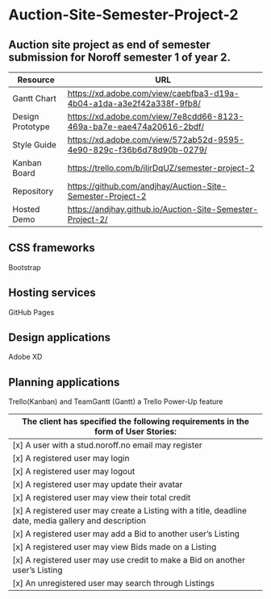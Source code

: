 # Auction-Site-Semester-Project-2

## Auction site project as end of semester submission for Noroff semester 1 of year 2.

| Resource         | URL                                                                  |
| ---------------- | -------------------------------------------------------------------- |
| Gantt Chart      | https://xd.adobe.com/view/caebfba3-d19a-4b04-a1da-a3e2f42a338f-9fb8/ |
| Design Prototype | https://xd.adobe.com/view/7e8cdd66-8123-469a-ba7e-eae474a20616-2bdf/ |
| Style Guide      | https://xd.adobe.com/view/572ab52d-9595-4e90-829c-f36b6d78d90b-0279/ |
| Kanban Board     | https://trello.com/b/iIjrDqUZ/semester-project-2                     |
| Repository       | https://github.com/andjhay/Auction-Site-Semester-Project-2           |
| Hosted Demo      | https://andjhay.github.io/Auction-Site-Semester-Project-2/           |

## CSS frameworks

Bootstrap

## Hosting services

GitHub Pages

## Design applications

Adobe XD

## Planning applications

Trello(Kanban) and TeamGantt (Gantt) a Trello Power-Up feature

| The client has specified the following requirements in the form of User Stories:                      |
| ----------------------------------------------------------------------------------------------------- |
| [x] A user with a stud.noroff.no email may register                                                   |
| [x] A registered user may login                                                                       |
| [x] A registered user may logout                                                                      |
| [x] A registered user may update their avatar                                                         |
| [x] A registered user may view their total credit                                                     |
| [x] A registered user may create a Listing with a title, deadline date, media gallery and description |
| [x] A registered user may add a Bid to another user’s Listing                                         |
| [x] A registered user may view Bids made on a Listing                                                 |
| [x] A registered user may use credit to make a Bid on another user’s Listing                          |
| [x] An unregistered user may search through Listings                                                  |
